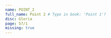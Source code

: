 ```yaml
---
name: POINT_2
full_name: Point 2 # Typo in book: 'Point 1'?
disc: Gloria
page: 57/1
missing: true
---
```

